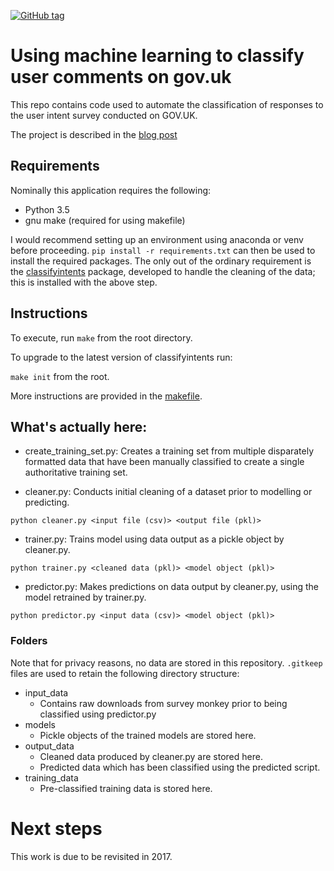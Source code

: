 [![GitHub tag](https://img.shields.io/github/tag/ukgovdatascience/classifyintentspipe.svg)](https://github.com/ukgovdatascience/classifyintentspipe/releases)

# Using machine learning to classify user comments on gov.uk

This repo contains code used to automate the classification of responses to the user intent survey conducted on GOV.UK.

The project is described in the [blog post](https://gdsdata.blog.gov.uk/2016/12/20/using-machine-learning-to-classify-user-comments-on-gov-uk/)

## Requirements

Nominally this application requires the following:

* Python 3.5
* gnu make (required for using makefile)

I would recommend setting up an environment using anaconda or venv before proceeding. `pip install -r requirements.txt` can then be used to install the required packages.
The only out of the ordinary requirement is the [classifyintents](https://github.com/ukgovdatascience/eesectors) package, developed to handle the cleaning of the data; this is installed with the above step.

## Instructions

To execute, run `make` from the root directory.

To upgrade to the latest version of classifyintents run:

```make init``` from the root.

More instructions are provided in the [makefile](makefile).

## What's actually here:

* create_training_set.py: Creates a training set from multiple disparately formatted data that have been manually classified to create a single authoritative training set.

* cleaner.py: Conducts initial cleaning of a dataset prior to modelling or predicting.

```
python cleaner.py <input file (csv)> <output file (pkl)>
```

* trainer.py: Trains model using data output as a pickle object by cleaner.py.

```
python trainer.py <cleaned data (pkl)> <model object (pkl)>
```

* predictor.py: Makes predictions on data output by cleaner.py, using the model retrained by trainer.py.

```
python predictor.py <input data (csv)> <model object (pkl)>
```

### Folders

Note that for privacy reasons, no data are stored in this repository. `.gitkeep` files are used to retain the following directory structure:

* input_data
    * Contains raw downloads from survey monkey prior to being classified using predictor.py
* models
    * Pickle objects of the trained models are stored here.
* output_data
    * Cleaned data produced by cleaner.py are stored here.
    * Predicted data which has been classified using the predicted script.
* training_data
    * Pre-classified training data is stored here.

# Next steps

This work is due to be revisited in 2017.
